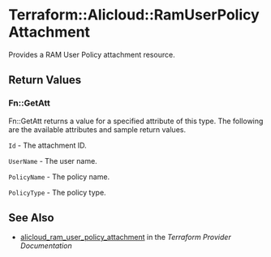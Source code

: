 # Terraform::Alicloud::RamUserPolicyAttachment

Provides a RAM User Policy attachment resource.

## Return Values

### Fn::GetAtt

Fn::GetAtt returns a value for a specified attribute of this type. The following are the available attributes and sample return values.

`Id` - The attachment ID.

`UserName` - The user name.

`PolicyName` - The policy name.

`PolicyType` - The policy type.

## See Also

* [alicloud_ram_user_policy_attachment](https://www.terraform.io/docs/providers/alicloud/r/ram_user_policy_attachment.html) in the _Terraform Provider Documentation_
